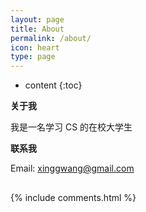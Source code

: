 ```yaml
---
layout: page
title: About
permalink: /about/
icon: heart
type: page
---
```


* content
{:toc}

**关于我**

<!-- <iframe src="https://githubbadge.appspot.com/garaguru" style="border: 0;height: 111px;width: 200px;overflow: hidden;" frameBorder="0"></iframe> -->
我是一名学习 CS 的在校大学生

**联系我**

Email: xinggwang@gmail.com


<h2></h2>
{% include comments.html %}